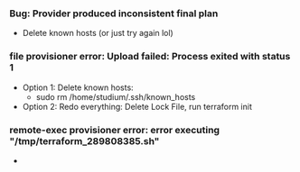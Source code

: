 ### Bug: Provider produced inconsistent final plan
- Delete known hosts (or just try again lol)

### file provisioner error: Upload failed: Process exited with status 1
- Option 1: Delete known hosts:
    - sudo rm /home/studium/.ssh/known_hosts
- Option 2: Redo everything: Delete Lock File, run terraform init

### remote-exec provisioner error: error executing "/tmp/terraform_289808385.sh"
-
